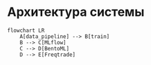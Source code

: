 # Архитектура системы

```mermaid
flowchart LR
    A[data_pipeline] --> B[train]
    B --> C[MLflow]
    C --> D[BentoML]
    D --> E[Freqtrade]
```
